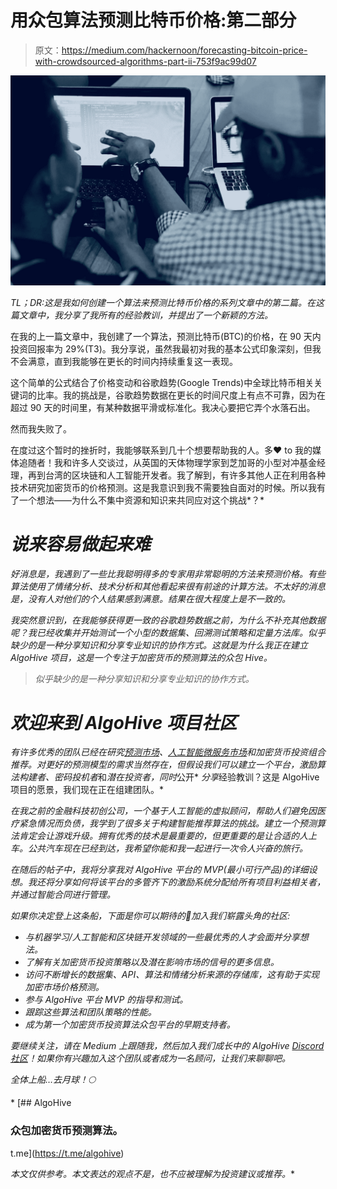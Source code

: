 # 用众包算法预测比特币价格:第二部分

> 原文：<https://medium.com/hackernoon/forecasting-bitcoin-price-with-crowdsourced-algorithms-part-ii-753f9ac99d07>

![](img/c1aaffe3fec8950525dc2232bc8086d1.png)

*TL；DR:这是我如何创建一个算法来预测比特币价格的系列文章中的第二篇。在这篇文章中，我分享了我所有的经验教训，并提出了一个新颖的方法。*

在我的上一篇文章中，我创建了一个算法，预测比特币(BTC)的价格，在 90 天内投资回报率为 29%(T3)。我分享说，虽然我最初对我的基本公式印象深刻，但我不会满意，直到我能够在更长的时间内持续重复这一表现。

这个简单的公式结合了价格变动和谷歌趋势(Google Trends)中全球比特币相关关键词的比率。我的挑战是，谷歌趋势数据在更长的时间尺度上有点不可靠，因为在超过 90 天的时间里，有某种数据平滑或标准化。我决心要把它弄个水落石出。

然而我失败了。

在度过这个暂时的挫折时，我能够联系到几十个想要帮助我的人。多❤️ ️to 我的媒体追随者！我和许多人交谈过，从英国的天体物理学家到芝加哥的小型对冲基金经理，再到台湾的区块链和人工智能开发者。我了解到，有许多其他人正在利用各种技术研究加密货币的价格预测。这是我意识到我不需要独自面对的时候。所以我有了一个想法——为什么不集中资源和知识来共同应对这个挑战*？*

# *说来容易做起来难*

*好消息是，我遇到了一些比我聪明得多的专家用非常聪明的方法来预测价格。有些算法使用了情绪分析、技术分析和其他看起来很有前途的计算方法。不太好的消息是，没有人对他们的个人结果感到满意。结果在很大程度上是不一致的。*

*我突然意识到，在我能够获得更一致的谷歌趋势数据之前，为什么不补充其他数据呢？我已经收集并开始测试一个小型的数据集、回溯测试策略和定量方法库。似乎缺少的是一种分享知识和分享专业知识的协作方式。这就是为什么我正在建立 AlgoHive 项目，这是一个专注于加密货币的预测算法的众包 Hive。*

> *似乎缺少的是一种分享知识和分享专业知识的协作方式。*

# *欢迎来到 AlgoHive 项目社区*

*有许多优秀的团队已经在研究[预测市场](https://www.augur.net/)、[人工智能微服务市场](https://singularitynet.io/)和加密货币投资组合推荐。对更好的预测模型的需求当然存在，但假设我们可以建立一个平台，激励算法构建者、密码投机者*和*潜在投资者，同时*公开* *分享*经验教训？这是 AlgoHive 项目的愿景，我们现在正在组建团队。*

*在我之前的金融科技初创公司，一个基于人工智能的虚拟顾问，帮助人们避免因医疗紧急情况而负债，我学到了很多关于构建智能推荐算法的挑战。建立一个预测算法肯定会让游戏升级。拥有优秀的技术是最重要的，但更重要的是让合适的人上车。公共汽车现在已经到达，我希望你能和我一起进行一次令人兴奋的旅行。*

*在随后的帖子中，我将分享我对 AlgoHive 平台的 MVP(最小可行产品)的详细设想。我还将分享如何将该平台的多管齐下的激励系统分配给所有项目利益相关者，并通过智能合同进行管理。*

*如果你决定登上这条船，下面是你可以期待的🚌加入我们崭露头角的社区:*

*   *与机器学习/人工智能和区块链开发领域的一些最优秀的人才会面并分享想法。*
*   *了解有关加密货币投资策略以及潜在影响市场的信号的更多信息。*
*   *访问不断增长的数据集、API、算法和情绪分析来源的存储库，这有助于实现加密市场价格预测。*
*   *参与 AlgoHive 平台 MVP 的指导和测试。*
*   *跟踪这些算法和团队策略的性能。*
*   *成为第一个加密货币投资算法众包平台的早期支持者。*

*要继续关注，请在 Medium 上跟随我，然后加入我们成长中的 AlgoHive [Discord 社区](https://discord.gg/VBtWvqJ)！如果你有兴趣加入这个团队或者成为一名顾问，让我们来聊聊吧。*

*全体上船…去月球！🌕*

*[](https://t.me/algohive) [## AlgoHive

### 众包加密货币预测算法。

t.me](https://t.me/algohive) 

*本文仅供参考。本文表达的观点不是，也不应被理解为投资建议或推荐。**